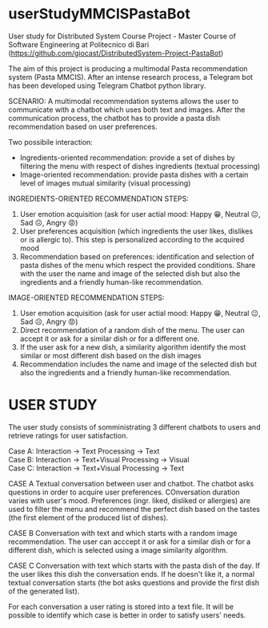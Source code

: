 # userStudyMMCISPastaBot
User study for Distributed System Course Project - Master Course of Software Engineering at Politecnico di Bari
(https://github.com/giocast/DistributedSystem-Project-PastaBot)

The aim of this project is producing a multimodal Pasta recommendation system (Pasta MMCIS).
After an intense research process, a Telegram bot has been developed using Telegram Chatbot python library.

SCENARIO: A multimodal recommendation systems allows the user to communicate with a chatbot which uses both text and images. After the communication process, the chatbot has to provide a pasta dish recommendation based on user preferences.


Two possibile interaction:
- Ingredients-oriented recommendation: provide a set of dishes by filtering the menu with respect of dishes ingredients (textual processing)
- Image-oriented recommendation: provide pasta dishes with a certain level of images mutual similarity (visual processing)


INGREDIENTS-ORIENTED RECOMMENDATION STEPS:
1) User emotion acquisition (ask for user actial mood: Happy 😁, Neutral 😐, Sad ☹️, Angry 😡)
2) User preferences acquisition (which ingredients the user likes, dislikes or is allergic to). This step is personalized according to the acquired mood
3) Recommendation based on preferences: identification and selection of pasta dishes of the menu which respect the provided conditions. Share with the user the name and image of the selected dish but also the ingredients and a friendly human-like recommendation.

IMAGE-ORIENTED RECOMMENDATION STEPS:
1) User emotion acquisition (ask for user actial mood: Happy 😁, Neutral 😐, Sad ☹️, Angry 😡)
2) Direct recommendation of a random dish of the menu. The user can accept it or ask for a similar dish or for a different one.
3) If the user ask for a new dish, a similarity algorithm identify the most similar or most different dish based on the dish images
4) Recommendation includes the name and image of the selected dish but also the ingredients and a friendly human-like recommendation.


# USER STUDY

The user study consists of somministrating 3 different chatbots to users and retrieve ratings for user satisfaction. 



Case A:
          Interaction -> Text
          Processing -> Text          
Case B: 
          Interaction -> Text+Visual
          Processing -> Visual                   
Case C:
          Interaction -> Text+Visual
          Processing -> Text
          
                 
CASE A
Textual conversation between user and chatbot. The chatbot asks questions in order to acquire user preferences. COnversation duration varies with user's mood. Preferences (ingr. liked, disliked or allergies) are used to filter the menu and recommend the perfect dish based on the tastes (the first element of the produced list of dishes). 

CASE B
Conversation with text and which starts with a random image recommendation. The user can acccept it or ask for a similar dish or for a different dish, which is selected using a image similarity algorithm. 

CASE C
Conversation with text which starts with the pasta dish of the day. If the user likes this dish the conversation ends. If he doesn't like it, a normal textual conversation starts (the bot asks questions and provide the first dish of the generated list). 


For each conversation a user rating is stored into a text file. It will be possible to identify which case is better in order to satisfy users' needs. 
